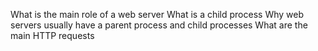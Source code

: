 What is the main role of a web server
What is a child process
Why web servers usually have a parent process and child processes
What are the main HTTP requests
